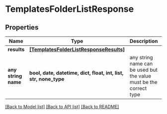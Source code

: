 # TemplatesFolderListResponse


## Properties
Name | Type | Description | Notes
------------ | ------------- | ------------- | -------------
**results** | [**[TemplatesFolderListResponseResults]**](TemplatesFolderListResponseResults.md) |  | [optional] 
**any string name** | **bool, date, datetime, dict, float, int, list, str, none_type** | any string name can be used but the value must be the correct type | [optional]

[[Back to Model list]](../README.md#documentation-for-models) [[Back to API list]](../README.md#documentation-for-api-endpoints) [[Back to README]](../README.md)


